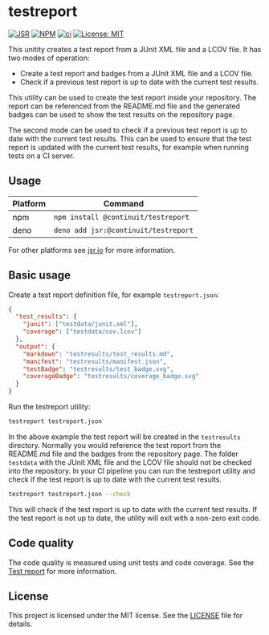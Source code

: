 # testreport

[![JSR](https://jsr.io/badges/@continuit/testreport)](https://jsr.io/@continuit/testreport)
[![NPM](https://img.shields.io/npm/v/@continuit/testreport?logo=npm)](https://www.npmjs.com/package/@continuit/testreport)
[![ci](https://github.com/ContinuIT-nl/testreport/actions/workflows/ci.yml/badge.svg)](https://github.com/ContinuIT-nl/testreport/actions/workflows/ci.yml)
[![License: MIT](https://img.shields.io/badge/License-MIT-yellow.svg)](https://opensource.org/licenses/MIT)

This unitity creates a test report from a JUnit XML file and a LCOV file.
It has two modes of operation:

- Create a test report and badges from a JUnit XML file and a LCOV file.
- Check if a previous test report is up to date with the current test results.

This utility can be used to create the test report inside your repository.
The report can be referenced from the README.md file and the generated badges can be used to show the test results on the repository page.

The second mode can be used to check if a previous test report is up to date with the current test results.
This can be used to ensure that the test report is updated with the current test results, for example when running tests on a CI server.

## Usage

| Platform | Command                              |
| -------- | ------------------------------------ |
| npm      | `npm install @continuit/testreport`  |
| deno     | `deno add jsr:@continuit/testreport` |

For other platforms see [jsr.io](https://jsr.io/packages/@continuit/testreport) for more information.

## Basic usage

Create a test report definition file, for example `testreport.json`:

```json
{
  "test_results": {
    "junit": ["testdata/junit.xml"],
    "coverage": ["testdata/cov.lcov"]
  },
  "output": {
    "markdown": "testresults/test_results.md",
    "manifest": "testresults/manifest.json",
    "testBadge": "testresults/test_badge.svg",
    "coverageBadge": "testresults/coverage_badge.svg"
  }
}
```

Run the testreport utility:

```bash
testreport testreport.json
```

In the above example the test report will be created in the `testresults` directory.
Normally you would reference the test report from the README.md file and the badges from the repository page.
The folder `testdata` with the JUnit XML file and the LCOV file should not be checked into the repository.
In your CI pipeline you can run the testreport utility and check if the test report is up to date with the current test results.

```bash
testreport testreport.json --check
```

This will check if the test report is up to date with the current test results.
If the test report is not up to date, the utility will exit with a non-zero exit code.

## Code quality

The code quality is measured using unit tests and code coverage. See the [Test report](./test_results/test_results.md) for more information.

## License

This project is licensed under the MIT license. See the [LICENSE](./LICENSE) file for details.
